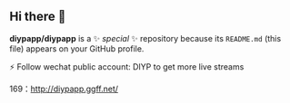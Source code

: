 ## Hi there 👋

**diypapp/diypapp** is a ✨ _special_ ✨ repository because its `README.md` (this file) appears on your GitHub profile.

⚡ Follow wechat public account: DIYP to get more live streams

169：http://diypapp.ggff.net/
